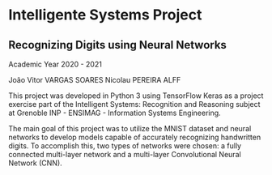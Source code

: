 # Intelligente Systems Project
## Recognizing Digits using Neural Networks

Academic Year 2020 - 2021

João Vitor VARGAS SOARES 
Nicolau PEREIRA ALFF

This project was developed in Python 3 using TensorFlow Keras as a project exercise part of the Intelligent Systems: Recognition and Reasoning subject at Grenoble INP - ENSIMAG - Information Systems Engineering.

The main goal of this project was to utilize the MNIST dataset and neural networks to develop models capable of accurately recognizing handwritten digits. To accomplish this, two types of networks were chosen: a fully connected multi-layer network and a multi-layer Convolutional Neural Network (CNN).
